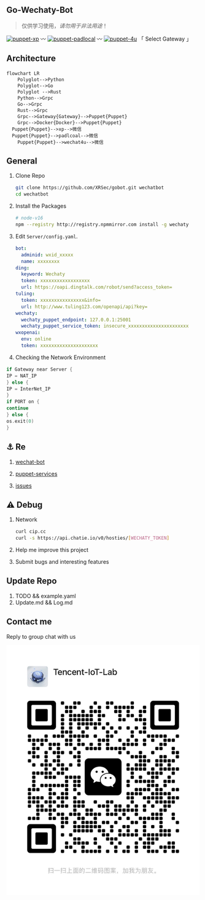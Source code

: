 ## Go-Wechaty-Bot

> 仅供学习使用，*请勿用于非法用途*！

[1]: https://img.shields.io/badge/puppet-xp-blue
[2]: https://img.shields.io/badge/puppet-padlocal-blue
[3]: https://img.shields.io/badge/puppet-4u-blue
[5]: /xp#go-wechaty-bot-xp-protocol
[6]: /padlocal#go-wechaty-bot-padlcoal-protocol
[7]: /4u#go-wechaty-bot-4u-protocol

[![puppet-xp][1]][5] 〰️ [![puppet-padlocal][2]][6] 〰️ [![puppet-4u][3]][7] 「 Select Gateway 」

## Architecture

```mermaid
flowchart LR
    Polyglot-->Python
    Polyglot-->Go
    Polyglot -->Rust
    Python-->Grpc
    Go-->Grpc
    Rust-->Grpc
    Grpc-->Gateway{Gateway}-->Puppet{Puppet}
    Grpc-->Docker{Docker}-->Puppet{Puppet}
  Puppet{Puppet}-->xp-->微信
  Puppet{Puppet}-->padlcoal-->微信
    Puppet{Puppet}-->wechat4u-->微信
```

## General

1. Clone Repo

   ```bash
   git clone https://github.com/XRSec/gobot.git wechatbot
   cd wechatbot
   ```

2. Install the Packages

   ```bash
   # node-v16
   npm --registry http://registry.npmmirror.com install -g wechaty
   ```

3. Edit `Server/config.yaml`.

   ```yaml
   bot:
     adminid: wxid_xxxxx
     name: xxxxxxxx
   ding:
     keyword: Wechaty
     token: xxxxxxxxxxxxxxxxxx
     url: https://oapi.dingtalk.com/robot/send?access_token=
   tuling:
     token: xxxxxxxxxxxxxxxx&info=
     url: http://www.tuling123.com/openapi/api?key=
   wechaty:
     wechaty_puppet_endpoint: 127.0.0.1:25001
     wechaty_puppet_service_token: insecure_xxxxxxxxxxxxxxxxxxxxxx
   wxopenai:
     env: online
     token: xxxxxxxxxxxxxxxxxxxxx
   ```

4. Checking the Network Environment

  ```go
  if Gateway near Server {
  IP = NAT_IP
  } else {
  IP = InterNet_IP
  }
  if PORT on {
  continue
  } else {
  os.exit(0)
  }
  ```

## ⚓️ Re

1. [wechat-bot](https://github.com/cixingguangming55555/wechat-bot/blob/master/pic/doc.md)

2. [puppet-services](https://wechaty.js.org/docs/puppet-services/diy/#all-in-one-command)

3. [issues](https://github.com/wechaty/puppet-xp/issues/38)

## ⚠️ Debug

1. Network

   ```bash
   curl cip.cc
   curl -s https://api.chatie.io/v0/hosties/[WECHATY_TOKEN]
   ```

2. Help me improve this project

3. Submit bugs and interesting features

## Update Repo

1. TODO && example.yaml
2. Update.md && Log.md

## Contact me

Reply to group chat with us

![wxid: Tencent-IoT-Lab](Image/bot.jpg)
